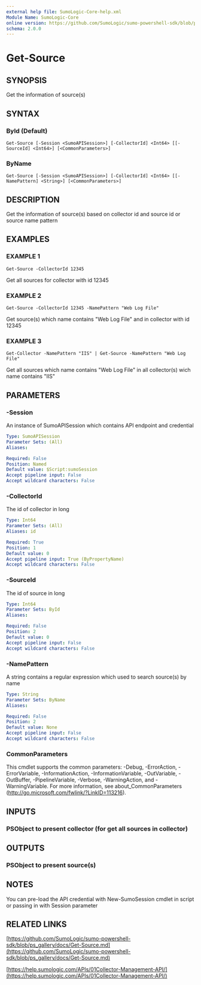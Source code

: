 ```yaml
---
external help file: SumoLogic-Core-help.xml
Module Name: SumoLogic-Core
online version: https://github.com/SumoLogic/sumo-powershell-sdk/blob/ps_gallery/docs/Get-Source.md
schema: 2.0.0
---
```


# Get-Source

## SYNOPSIS
Get the information of source(s)

## SYNTAX

### ById (Default)
```
Get-Source [-Session <SumoAPISession>] [-CollectorId] <Int64> [[-SourceId] <Int64>] [<CommonParameters>]
```

### ByName
```
Get-Source [-Session <SumoAPISession>] [-CollectorId] <Int64> [[-NamePattern] <String>] [<CommonParameters>]
```

## DESCRIPTION
Get the information of source(s) based on collector id and source id or source name pattern

## EXAMPLES

### EXAMPLE 1
```
Get-Source -CollectorId 12345
```

Get all sources for collector with id 12345

### EXAMPLE 2
```
Get-Source -CollectorId 12345 -NamePattern "Web Log File"
```

Get source(s) which name contains "Web Log File" and in collector with id 12345

### EXAMPLE 3
```
Get-Collector -NamePattern "IIS" | Get-Source -NamePattern "Web Log File"
```

Get all sources which name contains "Web Log File" in all collector(s) wich name contains "IIS"

## PARAMETERS

### -Session
An instance of SumoAPISession which contains API endpoint and credential

```yaml
Type: SumoAPISession
Parameter Sets: (All)
Aliases:

Required: False
Position: Named
Default value: $Script:sumoSession
Accept pipeline input: False
Accept wildcard characters: False
```

### -CollectorId
The id of collector in long

```yaml
Type: Int64
Parameter Sets: (All)
Aliases: id

Required: True
Position: 1
Default value: 0
Accept pipeline input: True (ByPropertyName)
Accept wildcard characters: False
```

### -SourceId
The id of source in long

```yaml
Type: Int64
Parameter Sets: ById
Aliases:

Required: False
Position: 2
Default value: 0
Accept pipeline input: False
Accept wildcard characters: False
```

### -NamePattern
A string contains a regular expression which used to search source(s) by name

```yaml
Type: String
Parameter Sets: ByName
Aliases:

Required: False
Position: 2
Default value: None
Accept pipeline input: False
Accept wildcard characters: False
```

### CommonParameters
This cmdlet supports the common parameters: -Debug, -ErrorAction, -ErrorVariable, -InformationAction, -InformationVariable, -OutVariable, -OutBuffer, -PipelineVariable, -Verbose, -WarningAction, and -WarningVariable.
For more information, see about_CommonParameters (http://go.microsoft.com/fwlink/?LinkID=113216).

## INPUTS

### PSObject to present collector (for get all sources in collector)

## OUTPUTS

### PSObject to present source(s)

## NOTES
You can pre-load the API credential with New-SumoSession cmdlet in script or passing in with Session parameter

## RELATED LINKS

[https://github.com/SumoLogic/sumo-powershell-sdk/blob/ps_gallery/docs/Get-Source.md](https://github.com/SumoLogic/sumo-powershell-sdk/blob/ps_gallery/docs/Get-Source.md)

[https://help.sumologic.com/APIs/01Collector-Management-API/](https://help.sumologic.com/APIs/01Collector-Management-API/)

